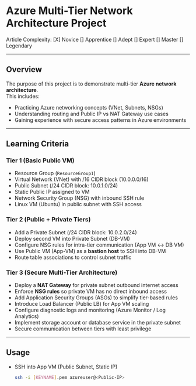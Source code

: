 # Azure Multi-Tier Network Architecture Project

Article Complexity: [X] Novice [] Apprentice [] Adept [] Expert [] Master [] Legendary

---

## Overview

The purpose of this project is to demonstrate multi-tier **Azure network architecture**.  
This includes:

- Practicing Azure networking concepts (VNet, Subnets, NSGs)  
- Understanding routing and Public IP vs NAT Gateway use cases  
- Gaining experience with secure access patterns in Azure environments  

---

## Learning Criteria

### Tier 1 (Basic Public VM)
- Resource Group (`ResourceGroup1`)
- Virtual Network (VNet) with /16 CIDR block (10.0.0.0/16)
- Public Subnet (/24 CIDR block: 10.0.1.0/24)
- Static Public IP assigned to VM
- Network Security Group (NSG) with inbound SSH rule
- Linux VM (Ubuntu) in public subnet with SSH access  

### Tier 2 (Public + Private Tiers)
- Add a Private Subnet (/24 CIDR block: 10.0.2.0/24)
- Deploy second VM into Private Subnet (DB-VM)
- Configure NSG rules for intra-tier communication (App VM ↔ DB VM)
- Use Public VM (App-VM) as a **bastion host** to SSH into DB-VM
- Route table associations to control subnet traffic

### Tier 3 (Secure Multi-Tier Architecture)
- Deploy a **NAT Gateway** for private subnet outbound internet access
- Enforce **NSG rules** so private VM has no direct inbound access
- Add Application Security Groups (ASGs) to simplify tier-based rules
- Introduce Load Balancer (Public LB) for App VM scaling
- Configure diagnostic logs and monitoring (Azure Monitor / Log Analytics)
- Implement storage account or database service in the private subnet
- Secure communication between tiers with least privilege

---

## Usage

- SSH into App VM (Public Subnet, Static IP)  
  ```bash
  ssh -i [KEYNAME].pem azureuser@<Public-IP>

